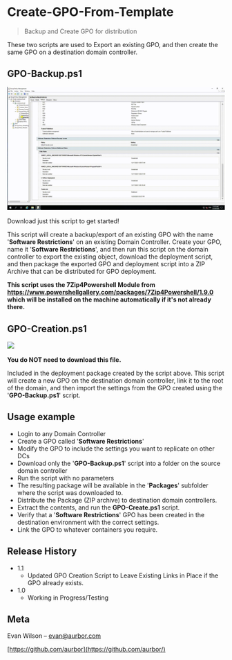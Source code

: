 # Create-GPO-From-Template
> Backup and Create GPO for distribution

These two scripts are used to Export an existing GPO, and then create the same GPO on a destination domain controller.

## GPO-Backup.ps1

![](Documentation/GPO-Backup.gif)

Download just this script to get started!

This script will create a backup/export of an existing GPO with the name '**Software Restrictions**' on an existing Domain Controller. Create your GPO, name it '**Software Restrictions**', and then run this script on the domain controller to export the existing object, download the deployment script, and then package the exported GPO and deployment script into a ZIP Archive that can be distributed for GPO deployment.

**This script uses the 7Zip4Powershell Module from https://www.powershellgallery.com/packages/7Zip4Powershell/1.9.0 which will be installed on the machine automatically if it's not already there.**

## GPO-Creation.ps1

![](Documentation/GPO-Creation.gif)

**You do NOT need to download this file.**

Included in the deployment package created by the script above. This script will create a new GPO on the destination domain controller, link it to the root of the domain, and then import the settings from the GPO created using the '**GPO-Backup.ps1**' script.

## Usage example

* Login to any Domain Controller
* Create a GPO called '**Software Restrictions**'
* Modify the GPO to include the settings you want to replicate on other DCs
* Download only the '**GPO-Backup.ps1**' script into a folder on the source domain controller
* Run the script with no parameters
* The resulting package will be available in the '**Packages**' subfolder where the script was downloaded to.
* Distribute the Package (ZIP archive) to destination domain controllers.
* Extract the contents, and run the **GPO-Create.ps1** script.
* Verify that a '**Software Restrictions**' GPO has been created in the destination environment with the correct settings.
* Link the GPO to whatever containers you require.

## Release History

* 1.1
    * Updated GPO Creation Script to Leave Existing Links in Place if the GPO already exists.
* 1.0
    * Working in Progress/Testing
## Meta

Evan Wilson – evan@aurbor.com

[https://github.com/aurbor](https://github.com/aurbor/)
